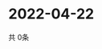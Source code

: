 # 2022-04-22
  共 0条

  <!-- BEGIN -->
  <!-- 最后更新时间Fri Apr 22 2022 04:33:52 GMT+0000 (Coordinated Universal Time) -->
  
  <!-- END -->
  
  
